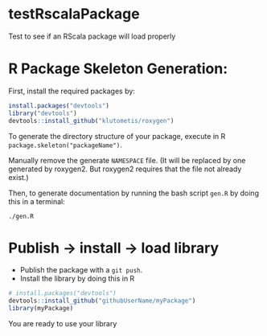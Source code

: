 # testRscalaPackage
Test to see if an RScala package will load properly

# R Package Skeleton Generation:
First, install the required packages by:

```R
install.packages("devtools")
library("devtools")
devtools::install_github("klutometis/roxygen")
```

To generate the directory structure of your package,
execute in R `package.skeleton("packageName")`.

Manually remove the generate `NAMESPACE` file. 
(It will be replaced by one generated by roxygen2.
But roxygen2 requires that the file not already exist.)

Then, to generate documentation by running the bash
script `gen.R` by doing this in a terminal:

`./gen.R`

# Publish -> install -> load library

- Publish the package with a `git push`.  
- Install the library by doing this in R
```R
# install.packages("devtools")
devtools::install_github("githubUserName/myPackage")
library(myPackage)
```

You are ready to use your library
